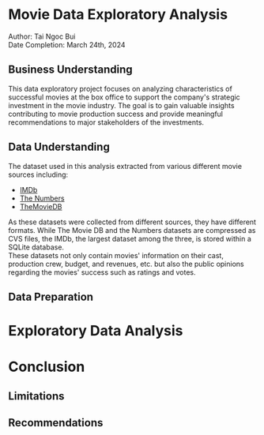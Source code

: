# Movie Data Exploratory Analysis

Author: Tai Ngoc Bui <br>
Date Completion: March 24th, 2024

## Business Understanding
This data exploratory project focuses on analyzing characteristics of successful movies at the box office to support the company's strategic investment in the movie industry. The goal is to gain valuable insights contributing to movie production success and provide meaningful recommendations to major stakeholders of the investments.

## Data Understanding
The dataset used in this analysis extracted from various different movie sources including:

* [IMDb](https://www.imdb.com/)
* [The Numbers](https://www.the-numbers.com/)
* [TheMovieDB](https://www.themoviedb.org/) <br>

As these datasets were collected from different sources, they have different formats. While The Movie DB and the Numbers datasets are compressed as CVS files, the IMDb, the largest dataset among the three, is stored within a SQLite database.<br>
These datasets not only contain movies' information on their cast, production crew, budget, and revenues, etc. but also the public opinions regarding the movies' success such as ratings and votes.


## Data Preparation

# Exploratory Data Analysis

# Conclusion

## Limitations

## Recommendations